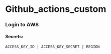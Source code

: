 # Github_actions_custom

<h3>Login to AWS</h3>

<h4>Secrets: </h4>

    ACCESS_KEY_ID | ACCESS_KEY_SECRET | REGION
